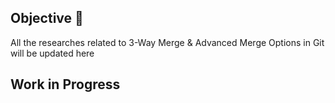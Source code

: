 ## Objective 🎯

All the researches related to 3-Way Merge & Advanced Merge Options in Git will be updated here

## Work in Progress
